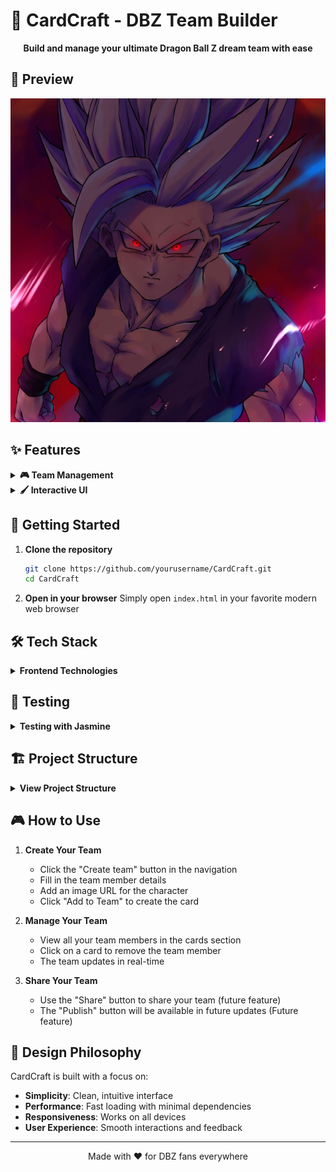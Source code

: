 # 🐉 CardCraft - DBZ Team Builder

<div align="center">
  <p>
    <strong>Build and manage your ultimate Dragon Ball Z dream team with ease</strong>
  </p>
</div>

## 📸 Preview

![Screenshot of the application](Assets/gohan1.jpg)

## ✨ Features

<details>
  <summary><strong>🎮 Team Management</strong></summary>

- Create and customize your DBZ dream team
- Add team members with custom details and images
- Interactive team member cards with hover effects
- Responsive design that works on all devices
</details>

<details>
  <summary><strong>🖌️ Interactive UI</strong></summary>

- Modern, clean interface with smooth animations
- Intuitive card-based design for team members
- Dynamic form for adding new team members
- Real-time updates to your team composition
</details>

## 🚀 Getting Started

1. **Clone the repository**

   ```bash
   git clone https://github.com/yourusername/CardCraft.git
   cd CardCraft
   ```

2. **Open in your browser**
   Simply open `index.html` in your favorite modern web browser

## 🛠️ Tech Stack

<details>
  <summary><strong>Frontend Technologies</strong></summary>

- **HTML5** - Semantic markup for structure
- **CSS3** - Modern styling with Flexbox/Grid
- **JavaScript (ES6+)** - For interactive functionality
- **Boxicons** - For beautiful icons
- **No Dependencies** - Lightweight and fast loading
</details>

## 🧪 Testing

<details>
  <summary><strong>Testing with Jasmine</strong></summary>

CardCraft uses Jasmine for unit testing to ensure core functionality works as expected.

- Just for personal learning purposes

</details>

## 🏗️ Project Structure

<details>
  <summary><strong>View Project Structure</strong></summary>

```text
CardCraft/
├── 📁 Assets/
│   ├── 📷 balls.png
│   ├── 📷 gohan1.jpg
│   ├── 📷 html.png
│   ├── 📷 css.png
│   └── 📷 js.png
│
├── 📁 scripts/
│   └── 📄 index.js
│
├── 📁 spec/
│   ├── 📁 support/
│   │   ├── jasmine-browser.mjs
│   │   └── jasmine.json
│   └── tests/
│       └── prueba.spec.js
│
├── 📁 styles/
│   ├── 📄 reset.css
│   └── 📄 styles.css
│
├── 📄 index.html
├── 📄 README.md
└── 📄 package.json
```

</details>

## 🎮 How to Use

1. **Create Your Team**

   - Click the "Create team" button in the navigation
   - Fill in the team member details
   - Add an image URL for the character
   - Click "Add to Team" to create the card

2. **Manage Your Team**

   - View all your team members in the cards section
   - Click on a card to remove the team member
   - The team updates in real-time

3. **Share Your Team**
   - Use the "Share" button to share your team (future feature)
   - The "Publish" button will be available in future updates (Future feature)

## 🎨 Design Philosophy

CardCraft is built with a focus on:

- **Simplicity**: Clean, intuitive interface
- **Performance**: Fast loading with minimal dependencies
- **Responsiveness**: Works on all devices
- **User Experience**: Smooth interactions and feedback

---

<div align="center">
  Made with ❤️ for DBZ fans everywhere
</div>
